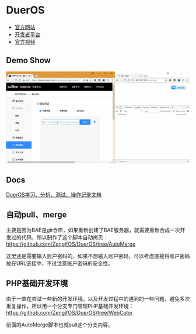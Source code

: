 # DuerOS

* [官方网站](https://dueros.baidu.com/)
* [开发者平台](https://dueros.baidu.com/open)
* [官方视频](https://dueros.baidu.com/didp/news/technicalclass)

## Demo Show

![./docs/image/WebColor.gif](./docs/image/WebColor.gif)

## Docs

[DuerOS学习、分析、测试、操作记录文档](./docs/README.md)

## 自动pull、merge

主要是因为BAE是git仓库，如果重新创建了BAE服务器，就需要重新合成一次开发过的代码，所以制作了这个脚本自动拷贝：  
https://github.com/ZengjfOS/DuerOS/tree/AutoMerge

这里还是需要输入账户密码的，如果不想输入账户密码，可以考虑直接将账户密码放在URL链接中，不过注意账户密码的安全性。

## PHP基础开发环境

由于一直在尝试一些新的开发环境，以及开发过程中的遇到的一些问题，避免多次重复操作，所以用一个分支专门管理PHP基础开发环境：  
https://github.com/ZengjfOS/DuerOS/tree/WebColor

前面的AutoMerge脚本也就pull这个分支内容。
